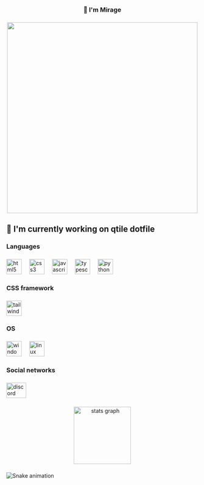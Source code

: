 <h3 align="center">👋 I'm Mirage</h3>

###

<div align="center">
  <img height="500" src="https://i.pinimg.com/originals/44/e1/52/44e152a6334b2ad5bffdcc3c469a6005.gif"  />
</div>

###

<h2 align="left">🧪 I'm currently working on qtile dotfile</h2>

###

<h3 align="left">Languages</h3>

###

<div align="left">
  <img src="https://skillicons.dev/icons?i=html" height="40" alt="html5 logo"  />
  <img width="12" />
  <img src="https://skillicons.dev/icons?i=css" height="40" alt="css3 logo"  />
  <img width="12" />
  <img src="https://skillicons.dev/icons?i=js" height="40" alt="javascript logo"  />
  <img width="12" />
  <img src="https://skillicons.dev/icons?i=ts" height="40" alt="typescript logo"  />
  <img width="12" />
  <img src="https://skillicons.dev/icons?i=py" height="40" alt="python logo"  />
</div>

###

<h3 align="left">CSS framework</h3>

###

<div align="left">
  <img src="https://skillicons.dev/icons?i=tailwind" height="40" alt="tailwindcss logo"  />
</div>

###

<h3 align="left">OS</h3>

###

<div align="left">
  <img src="https://cdn.simpleicons.org/windows/0078D6" height="40" alt="windows8 logo"  />
  <img width="12" />
  <img src="https://skillicons.dev/icons?i=linux" height="40" alt="linux logo"  />
</div>

###

<h3 align="left">Social networks</h3>

###

<div align="left">
  <a href="https://discord.gg/QFTaZj5ppQ" target="_blank">
    <img src="https://raw.githubusercontent.com/maurodesouza/profile-readme-generator/master/src/assets/icons/social/discord/default.svg" width="52" height="40" alt="discord logo"  />
  </a>
</div>

###

<div align="center">
  <img src="https://github-readme-stats.vercel.app/api?username=0Mirage&hide_title=false&hide_rank=false&show_icons=true&include_all_commits=true&count_private=true&disable_animations=false&theme=rose_pine&locale=en&hide_border=false&order=1" height="150" alt="stats graph"  />
</div>

###

<img src="https://raw.githubusercontent.com/0Mirage/0Mirage/output/snake.svg" alt="Snake animation" />

###
